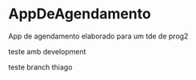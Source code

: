 # AppDeAgendamento
App de agendamento elaborado para um tde de prog2 

teste amb development

teste branch thiago